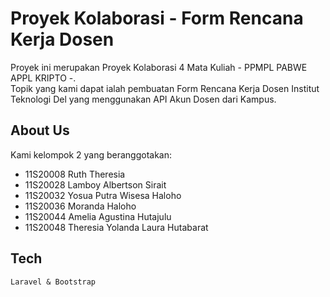 # Proyek Kolaborasi - Form Rencana Kerja Dosen

Proyek ini merupakan Proyek Kolaborasi 4 Mata Kuliah - PPMPL PABWE APPL KRIPTO -. <br>
Topik yang kami dapat ialah pembuatan Form Rencana Kerja Dosen Institut Teknologi Del yang menggunakan API Akun Dosen dari Kampus.

## About Us

Kami kelompok 2 yang beranggotakan:

- 11S20008 Ruth Theresia
- 11S20028 Lamboy Albertson Sirait
- 11S20032 Yosua Putra Wisesa Haloho
- 11S20036 Moranda Haloho
- 11S20044 Amelia Agustina Hutajulu
- 11S20048 Theresia Yolanda Laura Hutabarat


## Tech

`Laravel & Bootstrap`